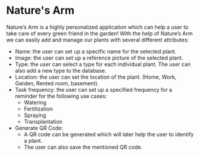 # Nature's Arm
Nature’s Arm is a highly personalized application which can help a user to take care of every green friend in the garden! With the help of Nature’s Arm we can easily add and manage our plants with several different attributes:
- Name: the user can set up a specific name for the selected plant.
- Image: the user can set up a reference picture of the selected plant.
- Type: the user can select a type for each individual plant. The user can also add a new type to the database.
- Location: the user can set the location of the plant. (Home, Work, Garden, Rented room, basement).
- Task frequency: the user can set up a specified frequency for a reminder for the following use cases:
    - Watering
    - Fertilization
    - Spraying
    - Transplantation
- Generate QR Code:
    - A QR code can be generated which will later help the user to identify a plant.
    - The user can also save the mentioned QR code.
	
